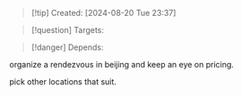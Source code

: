 
>[!tip] Created: [2024-08-20 Tue 23:37]

>[!question] Targets: 

>[!danger] Depends: 

organize a rendezvous in beijing and keep an eye on pricing.

pick other locations that suit.
